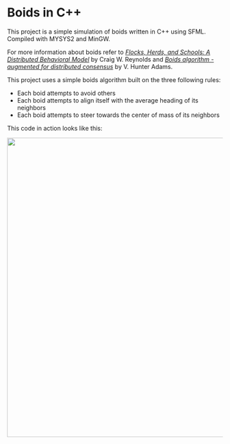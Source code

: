 # **Boids in C++**

This project is a simple simulation of boids written in C++ using SFML.
Compiled with MYSYS2 and MinGW.

For more information about boids refer to [*Flocks, Herds, and Schools: A Distributed Behavioral Model*](https://www.cs.toronto.edu/~dt/siggraph97-course/cwr87/) by Craig W. Reynolds and [*Boids algorithm - augmented for distributed consensus*](https://vanhunteradams.com/Pico/Animal_Movement/Boids-algorithm.html) by V. Hunter Adams.

This project uses a simple boids algorithm built on the three following rules:
<ul>
  <li>Each boid attempts to avoid others</li>
  <li>Each boid attempts to align itself with the average heading of its neighbors</li>
  <li>Each boid attempts to steer towards the center of mass of its neighbors</li>
</ul>

This code in action looks like this:

<img src="readme_assets/boids_example.gif" width="700" height="700" />
